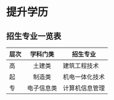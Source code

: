 # 提升学历
## 招生专业一览表
| 层次 | 学科门类 | 招生专业 |
|-------|:---:|-----------|
|  高 | 土建类 | 建筑工程技术 |
|  起 | 制造类 | 机电一体化技术 |
|  专 | 电子信息类 | 计算机信息管理 |
